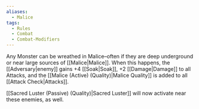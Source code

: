 ```yaml
---
aliases:
  - Malice
tags:
  - Rules
  - Combat
  - Combat-Modifiers
---
```

Any Monster can be wreathed in Malice–often if they are deep underground or near large sources of [[Malice|Malice]]. When this happens, the [[Adversary|enemy]] gains +4 [[Soak|Soak]], +2 [[Damage|Damage]] to all Attacks, and the [[Malice (Active) (Quality)|Malice Quality]] is added to all [[Attack Check|Attacks]].

[[Sacred Luster (Passive) (Quality)|Sacred Luster]] will now activate near these enemies, as well.